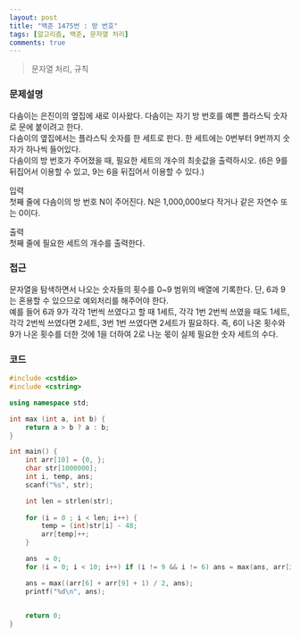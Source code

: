 ```yaml
---
layout: post
title: "백준 1475번 : 방 번호"
tags: [알고리즘, 백준, 문자열 처리]
comments: true
---
```


> 문자열 처리, 규칙  

### 문제설명
다솜이는 은진이의 옆집에 새로 이사왔다. 다솜이는 자기 방 번호를 예쁜 플라스틱 숫자로 문에 붙이려고 한다.  
다솜이의 옆집에서는 플라스틱 숫자를 한 세트로 판다. 한 세트에는 0번부터 9번까지 숫자가 하나씩 들어있다.  
다솜이의 방 번호가 주어졌을 때, 필요한 세트의 개수의 최솟값을 출력하시오. (6은 9를 뒤집어서 이용할 수 있고, 9는 6을 뒤집어서 이용할 수 있다.)  

입력  
첫째 줄에 다솜이의 방 번호 N이 주어진다. N은 1,000,000보다 작거나 같은 자연수 또는 0이다.  

출력  
첫째 줄에 필요한 세트의 개수를 출력한다.  

### 접근  
문자열을 탐색하면서 나오는 숫자들의 횟수를 0~9 범위의 배열에 기록한다. 단, 6과 9는 혼용할 수 있으므로 예외처리를 해주어야 한다.  
예를 들어 6과 9가 각각 1번씩 쓰였다고 할 때 1세트, 각각 1번 2번씩 쓰였을 때도 1세트, 각각 2번씩 쓰였다면 2세트, 3번 1번 쓰였다면 2세트가 필요하다. 즉, 6이 나온 횟수와 9가 나온 횟수를 더한 것에 1을 더하여 2로 나눈 몫이 실제 필요한 숫자 세트의 수다.  

### 코드
~~~c++
#include <cstdio>
#include <cstring>

using namespace std;

int max (int a, int b) {
    return a > b ? a : b;
}

int main() {
    int arr[10] = {0, };
    char str[1000000];
    int i, temp, ans;
    scanf("%s", str);

    int len = strlen(str);
    
    for (i = 0 ; i < len; i++) {
        temp = (int)str[i] - 48;
        arr[temp]++;
    }

    ans  = 0;
    for (i = 0; i < 10; i++) if (i != 9 && i != 6) ans = max(ans, arr[i]);

    ans = max((arr[6] + arr[9] + 1) / 2, ans);
    printf("%d\n", ans);
    

    return 0;
}
~~~